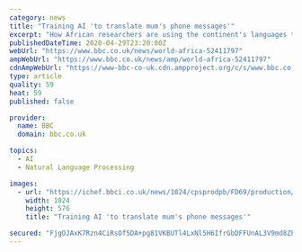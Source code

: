 ```yaml
---
category: news
title: "Training AI 'to translate mum's phone messages'"
excerpt: "How African researchers are using the continent's languages to help spur innovation in Artificial Intelligence."
publishedDateTime: 2020-04-29T23:20:00Z
webUrl: "https://www.bbc.co.uk/news/world-africa-52411797"
ampWebUrl: "https://www.bbc.co.uk/news/amp/world-africa-52411797"
cdnAmpWebUrl: "https://www-bbc-co-uk.cdn.ampproject.org/c/s/www.bbc.co.uk/news/amp/world-africa-52411797"
type: article
quality: 59
heat: 59
published: false

provider:
  name: BBC
  domain: bbc.co.uk

topics:
  - AI
  - Natural Language Processing

images:
  - url: "https://ichef.bbci.co.uk/news/1024/cpsprodpb/FD69/production/_112037846_img_20180827_082945_171.jpg"
    width: 1024
    height: 576
    title: "Training AI 'to translate mum's phone messages'"

secured: "FjgOJAxK7Rzn4CiRsOf5DA+pg81VKBUTl4LxNl5H6IfrGbDFFUnAL3V9md8ZPWA7YlfAtF6Q3RA0pUZAFGI+Iy+VzafiPRZ0f56PZdHjA0688vt/GClRV7rNIoKglioVZD3MvgA+LONUMG7GXpmT1LpDYYCG9ETtLT1WB1pHTbmoRrdVGJnbELPJ9etEujbepD1wUodndIcyMaarOtuP4Y2KihU5PteylbRvB7kP9WUvrFAUdWxL7emsRdcHKHrv1iyOUtEX1PHikRz4smckI+Zjj9fA59tBdF123OsDphcVExdfv4fe/GP3oNlkFKIPI4CmV1KcXnf1fLIx659Dheyoo6o/1hy9YLZRnlnToSOmIfAFkEWGB4Ba55TFaJsQfW4ocskg3dlFDZNaCltnG3l3w6wrE4guJkQUiLN9A42pDGAvHPVEZGsC46nP40Qupi6uDK84PEy76qe/2csSwdfA7ZbLM8XU3kAXa3wQQCg=;p93AJmAI35VWp76YtqLB0Q=="
---
```


